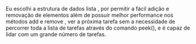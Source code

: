 Eu escolhi a estrutura de dados lista , por permitir a fácil adição e removação de elementos além de possuir melhor performance nos métodos add e remove , ver a próxima tarefa sem a necessidade de percorrer toda a lista de tarefas através do comando peek(), e é capaz de lidar com um grande número de tarefas. 
